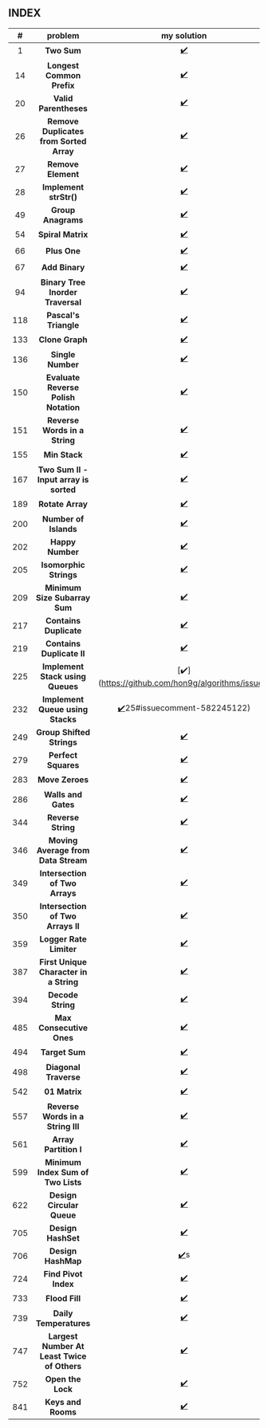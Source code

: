 ## INDEX

| # | problem | my solution |
|:---:|:---:|:---:|
1|**Two Sum**| [✔️](https://github.com/hon9g/algorithms/issues/26#issuecomment-583721284)
14| **Longest Common Prefix** | [✔️](https://github.com/hon9g/algorithms/issues/24#issuecomment-573751237)
20|**Valid Parentheses**| [✔️](https://github.com/hon9g/algorithms/issues/25#issuecomment-580611002)
26| **Remove Duplicates from Sorted Array**| [✔️](https://github.com/hon9g/algorithms/issues/24#issuecomment-574772792)
27| **Remove Element** | [✔️](https://github.com/hon9g/algorithms/issues/24#issuecomment-574554059)
28| **Implement strStr()** | [✔️](https://github.com/hon9g/algorithms/issues/24#issuecomment-573746961)
49|**Group Anagrams**| [✔️](https://github.com/hon9g/algorithms/issues/26#issuecomment-586414634)
54| **Spiral Matrix** |  [✔️](https://github.com/hon9g/algorithms/issues/24#issuecomment-573666463)
66| **Plus One** | [✔️](https://github.com/hon9g/algorithms/issues/24#issuecomment-573636502)
67| **Add Binary** | [✔️](https://github.com/hon9g/algorithms/issues/24#issuecomment-573667526)
94|**Binary Tree Inorder Traversal**| [✔️](https://github.com/hon9g/algorithms/issues/25#issuecomment-582245026)
118|**Pascal's Triangle** | [✔️](https://github.com/hon9g/algorithms/issues/24#issuecomment-573666829)
133|**Clone Graph**|[✔️](https://github.com/hon9g/algorithms/issues/25#issuecomment-581778667)
136|**Single Number**| [✔️](https://github.com/hon9g/algorithms/issues/26#issuecomment-583719906)
150|**Evaluate Reverse Polish Notation**|[✔️](https://github.com/hon9g/algorithms/issues/25#issuecomment-580611028)
151|**Reverse Words in a String**|  [✔️](https://github.com/hon9g/algorithms/issues/24#issuecomment-574772573)
155|**Min Stack**| [✔️](https://github.com/hon9g/algorithms/issues/25#issuecomment-579678877)
167|**Two Sum II - Input array is sorted** | [✔️](https://github.com/hon9g/algorithms/issues/24#issuecomment-574212898)
189|**Rotate Array** |  [✔️](https://github.com/hon9g/algorithms/issues/24#issuecomment-574772542)
200|**Number of Islands**| [✔️](https://github.com/hon9g/algorithms/issues/25#issuecomment-579678757)
202|**Happy Number**| [✔️](https://github.com/hon9g/algorithms/issues/26#issuecomment-583721281)
205|**Isomorphic Strings**|[✔️](https://github.com/hon9g/algorithms/issues/26#issuecomment-583721289)
209|**Minimum Size Subarray Sum** | [✔️](https://github.com/hon9g/algorithms/issues/24#issuecomment-574554120)
217|**Contains Duplicate**| [✔️](https://github.com/hon9g/algorithms/issues/26#issuecomment-583719902)
219|**Contains Duplicate II**| [✔️](https://github.com/hon9g/algorithms/issues/26#issuecomment-586414574)
225|**Implement Stack using Queues**|[✔️](https://github.com/hon9g/algorithms/issues/
232|**Implement Queue using Stacks**|[✔️](https://github.com/hon9g/algorithms/issues/25#issuecomment-582245095)25#issuecomment-582245122)
249|**Group Shifted Strings**| [✔️](https://github.com/hon9g/algorithms/issues/26#issuecomment-587553808)
279|**Perfect Squares**| [✔️](https://github.com/hon9g/algorithms/issues/25#issuecomment-579678851)
283|**Move Zeroes**| [✔️](https://github.com/hon9g/algorithms/issues/24#issuecomment-577717823)
286|**Walls and Gates**| [✔️](https://github.com/hon9g/algorithms/issues/25#issuecomment-578010009)
344|**Reverse String** | [✔️](https://github.com/hon9g/algorithms/issues/24#issuecomment-574159064)
346|**Moving Average from Data Stream**| [✔️](https://github.com/hon9g/algorithms/issues/25#issuecomment-578009995)
349|**Intersection of Two Arrays**| [✔️](https://github.com/hon9g/algorithms/issues/26#issuecomment-583719909)
350|**Intersection of Two Arrays II**| [✔️](https://github.com/hon9g/algorithms/issues/26#issuecomment-586414551)
359|**Logger Rate Limiter**| [✔️](https://github.com/hon9g/algorithms/issues/26#issuecomment-586414606)
387|**First Unique Character in a String**| [✔️](https://github.com/hon9g/algorithms/issues/26#issuecomment-586411668)
394|**Decode String**|[✔️](https://github.com/hon9g/algorithms/issues/25#issuecomment-582726413)
485|**Max Consecutive Ones** | [✔️](htcdtps://github.com/hon9g/algorithms/issues/24#issuecomment-574554094)
494|**Target Sum**| [✔️](https://github.com/hon9g/algorithms/issues/25#issuecomment-582245012)
498|**Diagonal Traverse** | [✔️](https://github.com/hon9g/algorithms/issues/24#issuecomment-573666146)
542|**01 Matrix**|[✔️](https://github.com/hon9g/algorithms/issues/25#issuecomment-582758889)
557|**Reverse Words in a String III**|  [✔️](https://github.com/hon9g/algorithms/issues/24#issuecomment-574772594)
561|**Array Partition I** | [✔️](https://github.com/hon9g/algorithms/issues/24#issuecomment-574168408)
599|**Minimum Index Sum of Two Lists**| [✔️](https://github.com/hon9g/algorithms/issues/26#issuecomment-586411645)
622|**Design Circular Queue**| [✔️](https://github.com/hon9g/algorithms/issues/25#issuecomment-578009877)
705|**Design HashSet**| [✔️](https://github.com/hon9g/algorithms/issues/26#issuecomment-583719895)
706|**Design HashMap**| [✔️](https://github.com/hon9g/algorithms/issues/26#issuecomment-583719899)s
724| **Find Pivot Index** |  [✔️](https://github.com/hon9g/algorithms/issues/24#issuecomment-573635631)
733|**Flood Fill**|[✔️](https://github.com/hon9g/algorithms/issues/25#issuecomment-582758869)
739|**Daily Temperatures**| [✔️](https://github.com/hon9g/algorithms/issues/25#issuecomment-580611011)
747|**Largest Number At Least Twice of Others** | [✔️](https://github.com/hon9g/algorithms/issues/24#issuecomment-573636033)
752|**Open the Lock**| [✔️](https://github.com/hon9g/algorithms/issues/25#issuecomment-579678770)
841|**Keys and Rooms**|[✔️](https://github.com/hon9g/algorithms/issues/25#issuecomment-582758900)
